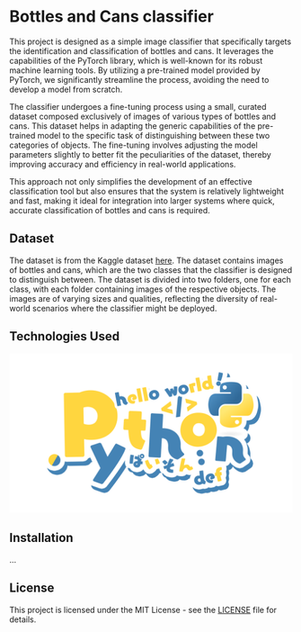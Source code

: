 # Bottles and Cans classifier

This project is designed as a simple image classifier that specifically targets the identification and classification of bottles and cans. It leverages the capabilities of the PyTorch library, which is well-known for its robust machine learning tools. By utilizing a pre-trained model provided by PyTorch, we significantly streamline the process, avoiding the need to develop a model from scratch.

The classifier undergoes a fine-tuning process using a small, curated dataset composed exclusively of images of various types of bottles and cans. This dataset helps in adapting the generic capabilities of the pre-trained model to the specific task of distinguishing between these two categories of objects. The fine-tuning involves adjusting the model parameters slightly to better fit the peculiarities of the dataset, thereby improving accuracy and efficiency in real-world applications.

This approach not only simplifies the development of an effective classification tool but also ensures that the system is relatively lightweight and fast, making it ideal for integration into larger systems where quick, accurate classification of bottles and cans is required.

## Dataset

The dataset is from the Kaggle dataset [here](https://www.kaggle.com/datasets/moezabid/bottles-and-cans). The dataset contains images of bottles and cans, which are the two classes that the classifier is designed to distinguish between. The dataset is divided into two folders, one for each class, with each folder containing images of the respective objects. The images are of varying sizes and qualities, reflecting the diversity of real-world scenarios where the classifier might be deployed.

## Technologies Used

[![Python](./asset/Python.png)](https://twitter.com/sawaratsuki1004)

## Installation

...

## License

This project is licensed under the MIT License - see the [LICENSE](LICENSE) file for details.